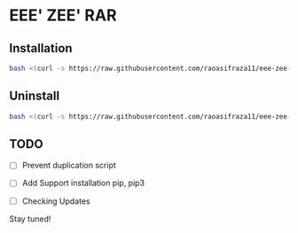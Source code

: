 # EEE' ZEE' RAR

## Installation

```bash
bash <(curl -s https://raw.githubusercontent.com/raoasifraza11/eee-zee-rar/master/eee-zee-rar.sh)
```

## Uninstall

```bash
bash <(curl -s https://raw.githubusercontent.com/raoasifraza11/eee-zee-rar/master/uninstall.sh)
```

## TODO

- [ ] Prevent duplication script
- [ ] Add Support installation pip, pip3
- [ ] Checking Updates




Stay tuned!
